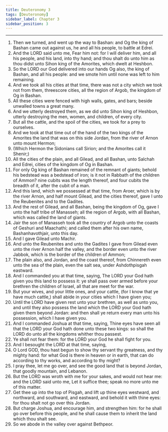 ```yaml
---
title: Deuteronomy 3
tags: [Deuteronomy]
sidebar_label: Chapter 3
sidebar_position: 3
---
```


---
1. Then we turned, and went up the way to Bashan: and Og the king of Bashan came out against us, he and all his people, to battle at Edrei.
2. And the LORD said unto me, Fear him not: for I will deliver him, and all his people, and his land, into thy hand; and thou shalt do unto him as thou didst unto Sihon king of the Amorites, which dwelt at Heshbon.
3. So the LORD our God delivered into our hands Og also, the king of Bashan, and all his people: and we smote him until none was left to him remaining.
4. And we took all his cities at that time, there was not a city which we took not from them, threescore cities, all the region of Argob, the kingdom of Og in Bashan.
5. All these cities were fenced with high walls, gates, and bars; beside unwalled towns a great many.
6. And we utterly destroyed them, as we did unto Sihon king of Heshbon, utterly destroying the men, women, and children, of every city.
7. But all the cattle, and the spoil of the cities, we took for a prey to ourselves.
8. And we took at that time out of the hand of the two kings of the Amorites the land that was on this side Jordan, from the river of Arnon unto mount Hermon;
9. (Which Hermon the Sidonians call Sirion; and the Amorites call it Shenir;)
10. All the cities of the plain, and all Gilead, and all Bashan, unto Salchah and Edrei, cities of the kingdom of Og in Bashan.
11. For only Og king of Bashan remained of the remnant of giants; behold his bedstead was a bedstead of iron; is it not in Rabbath of the children of Ammon? nine cubits was the length thereof, and four cubits the breadth of it, after the cubit of a man.
12. And this land, which we possessed at that time, from Aroer, which is by the river Arnon, and half mount Gilead, and the cities thereof, gave I unto the Reubenites and to the Gadites.
13. And the rest of Gilead, and all Bashan, being the kingdom of Og, gave I unto the half tribe of Manasseh; all the region of Argob, with all Bashan, which was called the land of giants.
14. Jair the son of Manasseh took all the country of Argob unto the coasts of Geshuri and Maachathi; and called them after his own name, Bashanhavothjair, unto this day.
15. And I gave Gilead unto Machir.
16. And unto the Reubenites and unto the Gadites I gave from Gilead even unto the river Arnon half the valley, and the border even unto the river Jabbok, which is the border of the children of Ammon;
17. The plain also, and Jordan, and the coast thereof, from Chinnereth even unto the sea of the plain, even the salt sea, under Ashdothpisgah eastward.
18. And I commanded you at that time, saying, The LORD your God hath given you this land to possess it: ye shall pass over armed before your brethren the children of Israel, all that are meet for the war.
19. But your wives, and your little ones, and your cattle, (for I know that ye have much cattle,) shall abide in your cities which I have given you;
20. Until the LORD have given rest unto your brethren, as well as unto you, and until they also possess the land which the LORD your God hath given them beyond Jordan: and then shall ye return every man unto his possession, which I have given you.
21. And I commanded Joshua at that time, saying, Thine eyes have seen all that the LORD your God hath done unto these two kings: so shall the LORD do unto all the kingdoms whither thou passest.
22. Ye shall not fear them: for the LORD your God he shall fight for you.
23. And I besought the LORD at that time, saying,
24. O Lord GOD, thou hast begun to show thy servant thy greatness, and thy mighty hand: for what God is there in heaven or in earth, that can do according to thy works, and according to thy might?
25. I pray thee, let me go over, and see the good land that is beyond Jordan, that goodly mountain, and Lebanon.
26. But the LORD was wroth with me for your sakes, and would not hear me: and the LORD said unto me, Let it suffice thee; speak no more unto me of this matter.
27. Get thee up into the top of Pisgah, and lift up thine eyes westward, and northward, and southward, and eastward, and behold it with thine eyes: for thou shalt not go over this Jordan.
28. But charge Joshua, and encourage him, and strengthen him: for he shall go over before this people, and he shall cause them to inherit the land which thou shalt see.
29. So we abode in the valley over against Bethpeor.